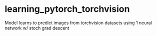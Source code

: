 # learning_pytorch_torchvision

Model learns to predict images from torchvision datasets using 1 neural network w/ stoch grad descent
